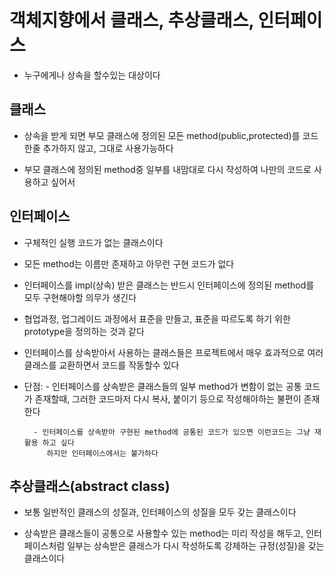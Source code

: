 # 객체지향에서 클래스, 추상클래스, 인터페이스
 * 누구에게나 상속을 할수있는 대상이다
 
## 클래스
 * 상속을 받게 되면 부모 클래스에 정의된 모든 method(public,protected)를
  	코드 한줄 추가하지 않고, 그대로 사용가능하다
  	
 * 부모 클래스에 정의된 method중 일부를 내맘대로 다시 작성하여 
 	나만의 코드로 사용하고 싶어서
 	
## 인터페이스
 * 구체적인 실행 코드가 없는 클래스이다
 
 * 모든 method는 이름만 존재하고 아무런 구현 코드가 없다
 
 * 인터페이스를 impl(상속) 받은 클래스는 반드시 인터페이스에
 	정의된 method를 모두 구현해야할 의무가 생긴다
 	
 * 협업과정, 업그레이드 과정에서 표준을 만들고, 표준을 따르도록 하기 위한
 	prototype을 정의하는 것과 같다
 	
 * 인터페이스를 상속받아서 사용하는 클래스들은 프로젝트에서 매우 효과적으로
 	여러 클래스를 교환하면서 코드를 작동할수 있다
 
 * 단점: - 인터페이스를 상속받은 클래스들의 일부 method가 변함이 없는 공통 코드가
 			존재할때, 그러한 코드마저 다시 복사, 붙이기 등으로 작성해야하는 불편이 존재한다
 			
 		 - 인터페이스를 상속받아 구현된 method에 공통된 코드가 있으면 이런코드는 그냥 재활용 하고 싶다
 			하지만 인터페이스에서는 불가하다
 			
## 추상클래스(abstract class)
 * 보통 일반적인 클래스의 성질과, 인터페이스의 성질을 모두 갖는 클래스이다
 
 * 상속받은 클래스들이 공통으로 사용할수 있는 method는 미리 작성을 해두고,
 	인터페이스처럼 일부는 상속받은 클래스가 다시 작성하도록 강제하는 규정(성질)을 갖는
 	클래스이다